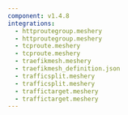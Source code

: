 ```yaml
---
component: v1.4.8
integrations:
  - httproutegroup.meshery
  - httproutegroup.meshery
  - tcproute.meshery
  - tcproute.meshery
  - traefikmesh.meshery
  - traefikmesh_definition.json
  - trafficsplit.meshery
  - trafficsplit.meshery
  - traffictarget.meshery
  - traffictarget.meshery
---
```

